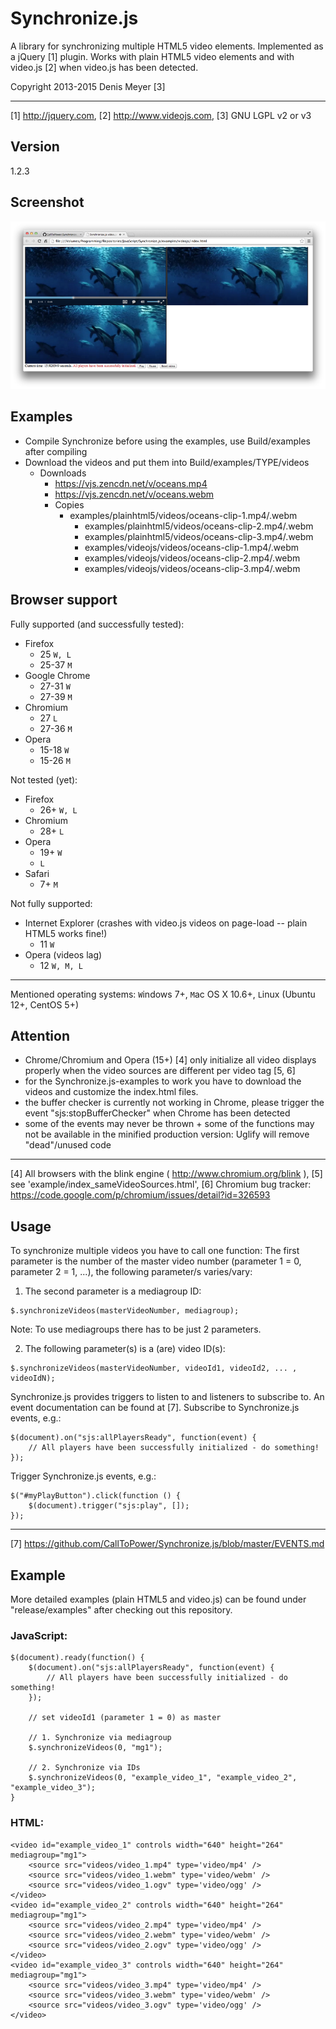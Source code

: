 Synchronize.js
==============

A library for synchronizing multiple HTML5 video elements.
Implemented as a jQuery [1] plugin.
Works with plain HTML5 video elements and with video.js [2] when video.js has been detected.

Copyright 2013-2015 Denis Meyer [3]

---
[1] http://jquery.com,
[2] http://www.videojs.com,
[3] GNU LGPL v2 or v3

Version
-------
1.2.3

Screenshot
----------
![Screenshot](examples/screenshot.png "Screenshot")

Examples
--------
- Compile Synchronize before using the examples, use Build/examples after compiling
- Download the videos and put them into Build/examples/TYPE/videos
  - Downloads
	  - https://vjs.zencdn.net/v/oceans.mp4
	  - https://vjs.zencdn.net/v/oceans.webm
	- Copies
	  - examples/plainhtml5/videos/oceans-clip-1.mp4/.webm
		- examples/plainhtml5/videos/oceans-clip-2.mp4/.webm
		- examples/plainhtml5/videos/oceans-clip-3.mp4/.webm
		- examples/videojs/videos/oceans-clip-1.mp4/.webm
		- examples/videojs/videos/oceans-clip-2.mp4/.webm
		- examples/videojs/videos/oceans-clip-3.mp4/.webm

Browser support
---------------

Fully supported (and successfully tested):

- Firefox
	- 25 `W, L`
	- 25-37 `M`
- Google Chrome
	- 27-31 `W`
	- 27-39 `M`
- Chromium
	- 27 `L`
	- 27-36 `M`
- Opera
	- 15-18 `W`
	- 15-26 `M`


Not tested (yet):

- Firefox
	- 26+ `W, L`
- Chromium
	- 28+ `L`
- Opera
	- 19+ `W`
	- `L`
- Safari
	- 7+ `M`


Not fully supported:

- Internet Explorer (crashes with video.js videos on page-load -- plain HTML5 works fine!)
	- 11 `W`
- Opera (videos lag)
	- 12 `W, M, L`

---
Mentioned operating systems:
`W`indows 7+,
`M`ac OS X 10.6+,
`L`inux (Ubuntu 12+, CentOS 5+)

Attention
---------
- Chrome/Chromium and Opera (15+) [4] only initialize all video displays properly when the video sources are different per video tag [5, 6]
- for the Synchronize.js-examples to work you have to download the videos and customize the index.html files.
- the buffer checker is currently not working in Chrome, please trigger the event "sjs:stopBufferChecker" when Chrome has been detected
- some of the events may never be thrown + some of the functions may not be available in the minified production version: Uglify will remove "dead"/unused code

---
[4] All browsers with the blink engine ( http://www.chromium.org/blink ),
[5] see 'example/index_sameVideoSources.html',
[6] Chromium bug tracker: https://code.google.com/p/chromium/issues/detail?id=326593

Usage
-----

To synchronize multiple videos you have to call one function:
The first parameter is the number of the master video number (parameter 1 = 0, parameter 2 = 1, ...), the following parameter/s varies/vary:

1. The second parameter is a mediagroup ID:
```
$.synchronizeVideos(masterVideoNumber, mediagroup);
```
Note: To use mediagroups there has to be just 2 parameters.

2. The following parameter(s) is a (are) video ID(s):
```
$.synchronizeVideos(masterVideoNumber, videoId1, videoId2, ... , videoIdN);
```

Synchronize.js provides triggers to listen to and listeners to subscribe to.
An event documentation can be found at [7].
Subscribe to Synchronize.js events, e.g.:
```
$(document).on("sjs:allPlayersReady", function(event) {
    // All players have been successfully initialized - do something!
});
```
Trigger Synchronize.js events, e.g.:
```
$("#myPlayButton").click(function () {
    $(document).trigger("sjs:play", []);
});
```

---
[7] https://github.com/CallToPower/Synchronize.js/blob/master/EVENTS.md

Example
-------

More detailed examples (plain HTML5 and video.js) can be found under "release/examples" after checking out this repository.

### JavaScript:

```
$(document).ready(function() {
	$(document).on("sjs:allPlayersReady", function(event) {
		// All players have been successfully initialized - do something!
	});

	// set videoId1 (parameter 1 = 0) as master

	// 1. Synchronize via mediagroup
	$.synchronizeVideos(0, "mg1");

	// 2. Synchronize via IDs
	$.synchronizeVideos(0, "example_video_1", "example_video_2", "example_video_3");
}
```

### HTML:

```
<video id="example_video_1" controls width="640" height="264" mediagroup="mg1">
	<source src="videos/video_1.mp4" type='video/mp4' />
	<source src="videos/video_1.webm" type='video/webm' />
	<source src="videos/video_1.ogv" type='video/ogg' />
</video>
<video id="example_video_2" controls width="640" height="264" mediagroup="mg1">
	<source src="videos/video_2.mp4" type='video/mp4' />
	<source src="videos/video_2.webm" type='video/webm' />
	<source src="videos/video_2.ogv" type='video/ogg' />
</video>
<video id="example_video_3" controls width="640" height="264" mediagroup="mg1">
	<source src="videos/video_3.mp4" type='video/mp4' />
	<source src="videos/video_3.webm" type='video/webm' />
	<source src="videos/video_3.ogv" type='video/ogg' />
</video>
```
